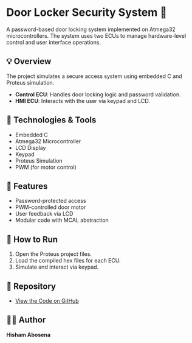 # Door Locker Security System 🔐

A password-based door locking system implemented on Atmega32 microcontrollers. The system uses two ECUs to manage hardware-level control and user interface operations.

## 💡 Overview
The project simulates a secure access system using embedded C and Proteus simulation.

- **Control ECU**: Handles door locking logic and password validation.
- **HMI ECU**: Interacts with the user via keypad and LCD.

## 🔧 Technologies & Tools
- Embedded C
- Atmega32 Microcontroller
- LCD Display
- Keypad
- Proteus Simulation
- PWM (for motor control)

## 🧠 Features
- Password-protected access
- PWM-controlled door motor
- User feedback via LCD
- Modular code with MCAL abstraction

## 📁 How to Run
1. Open the Proteus project files.
2. Load the compiled hex files for each ECU.
3. Simulate and interact via keypad.

## 📎 Repository
- [View the Code on GitHub](https://github.com/HishamAbosena/DoorLockerSecuritySystem)

## 👨‍💻 Author
**Hisham Abosena**
